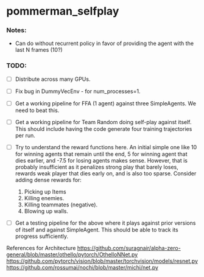 # pommerman_selfplay

### Notes:

- Can do without recurrent policy in favor of providing the agent with the last N frames (10?)


### TODO:
- [ ] Distribute across many GPUs.

- [ ] Fix bug in DummyVecEnv - for num_processes=1.

- [ ] Get a working pipeline for FFA (1 agent) against three SimpleAgents. We need to beat this.

- [ ] Get a working pipeline for Team Random doing self-play against itself. This should include having the code generate four training trajectories per run. 

- [ ] Try to understand the reward functions here. An initial simple one like 10 for winning agents that remain until the end, 5 for winning agent that dies earlier, and -7.5 for losing agents makes sense. However, that is probably insufficient as it penalizes strong play that barely loses, rewards weak player that dies early on, and is also too sparse. Consider adding dense rewards for:
  1. Picking up Items
  2. Killing enemies.
  3. Killing teammates (negative).
  4. Blowing up walls.

- [ ] Get a testing pipeline for the above where it plays against prior versions of itself and against SimpleAgent. This should be able to track its progress sufficiently.

References for Architecture
https://github.com/suragnair/alpha-zero-general/blob/master/othello/pytorch/OthelloNNet.py
https://github.com/pytorch/vision/blob/master/torchvision/models/resnet.py
https://github.com/rossumai/nochi/blob/master/michi/net.py
